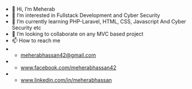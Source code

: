 - 👋 Hi, I’m Meherab
- 👀 I’m interested in Fullstack Development and Cyber Security
- 🌱 I’m currently learning PHP-Laravel, HTML, CSS, Javascript And Cyber Security etc
- 💞️ I’m looking to collaborate on any MVC based project
- 📫 How to reach me 
- - meherabhassan42@gmail.com
- - www.facebook.com/meherabhassan42
- - www.linkedin.com/in/meherabhassan

<!---
meherab31/meherab31 is a ✨ special ✨ repository because its `README.md` (this file) appears on your GitHub profile.
You can click the Preview link to take a look at your changes.
--->
